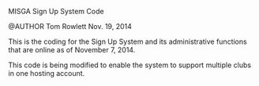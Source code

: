 MISGA Sign Up System Code  

@AUTHOR Tom Rowlett
  Nov. 19, 2014

This is the coding for the Sign Up System and its administrative functions that are online as of November 7, 2014.

This code is being modified to enable the system to support multiple clubs in one hosting account.

